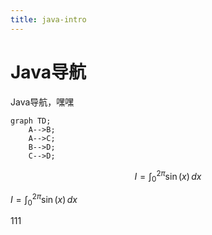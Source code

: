 ```yaml
---
title: java-intro
---
```


# Java导航

Java导航，嘿嘿

```mermaid
graph TD;
    A-->B;
    A-->C;
    B-->D;
    C-->D;
```



$$
I = \int_0^{2\pi} \sin(x)\,dx
$$

$I = \int_0^{2\pi} \sin(x)\,dx$

111
